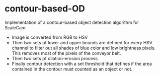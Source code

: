 # contour-based-OD
Implementation of a contour-based object detection algorithm for ScaleCam. 

- Image is converted from RGB to HSV
- Then two sets of lower and upper bounds are defined for every HSV channel to filter out all shades of blue color and low brightness pixels. This removes most of the pixels of the conveyor belt.
- Then two sets pf dilation-erosion process.
- Finally contour detection with a set threshold that defines if the area contained in the contour must counted as an object or not.
